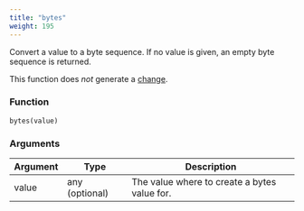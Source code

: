 ```yaml
---
title: "bytes"
weight: 195
---
```


Convert a value to a byte sequence. If no value is given, an empty byte sequence is returned.

This function does *not* generate a [change](../../overview/changes).

### Function

`bytes(value)`

### Arguments

Argument | Type | Description
-------- | ---- | -----------
value | any (optional) | The value where to create a bytes value for.

